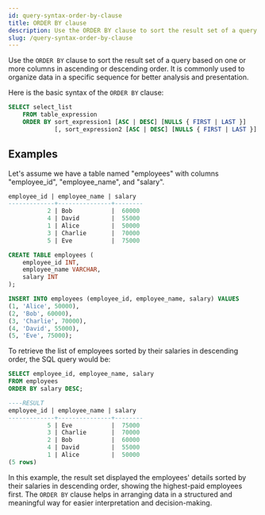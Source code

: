 ```yaml
---
id: query-syntax-order-by-clause
title: ORDER BY clause
description: Use the ORDER BY clause to sort the result set of a query.
slug: /query-syntax-order-by-clause
---
```

<head>
  <link rel="canonical" href="https://docs.risingwave.com/docs/current/query-syntax-order-by-clause/" />
</head>

Use the `ORDER BY` clause to sort the result set of a query based on one or more columns in ascending or descending order. It is commonly used to organize data in a specific sequence for better analysis and presentation.

Here is the basic syntax of the `ORDER BY` clause:

```sql title="Syntax"
SELECT select_list
    FROM table_expression
    ORDER BY sort_expression1 [ASC | DESC] [NULLS { FIRST | LAST }]
             [, sort_expression2 [ASC | DESC] [NULLS { FIRST | LAST }] ...]
```

## Examples

Let's assume we have a table named "employees" with columns "employee_id", "employee_name", and "salary". 

```sql title="employees"
employee_id | employee_name | salary 
-------------+---------------+--------
           2 | Bob           |  60000
           4 | David         |  55000
           1 | Alice         |  50000
           3 | Charlie       |  70000
           5 | Eve           |  75000
```

```sql title="Code of creating the table and inserting data"
CREATE TABLE employees (
    employee_id INT,
    employee_name VARCHAR,
    salary INT           
);

INSERT INTO employees (employee_id, employee_name, salary) VALUES
(1, 'Alice', 50000),
(2, 'Bob', 60000),
(3, 'Charlie', 70000),
(4, 'David', 55000),
(5, 'Eve', 75000);
```

To retrieve the list of employees sorted by their salaries in descending order, the SQL query would be:

```sql
SELECT employee_id, employee_name, salary
FROM employees
ORDER BY salary DESC;

----RESULT
employee_id | employee_name | salary 
-------------+---------------+--------
           5 | Eve           |  75000
           3 | Charlie       |  70000
           2 | Bob           |  60000
           4 | David         |  55000
           1 | Alice         |  50000
(5 rows)
```

In this example, the result set displayed the employees' details sorted by their salaries in descending order, showing the highest-paid employees first. The `ORDER BY` clause helps in arranging data in a structured and meaningful way for easier interpretation and decision-making. 